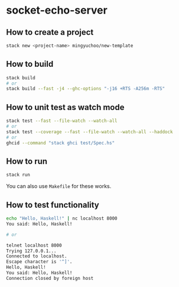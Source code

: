 # socket-echo-server

## How to create a project

```bash
stack new <project-name> mingyuchoo/new-template
```

## How to build

```bash
stack build
# or
stack build --fast -j4 --ghc-options "-j16 +RTS -A256m -RTS"
```

## How to unit test as watch mode

```bash
stack test --fast --file-watch --watch-all
# or
stack test --coverage --fast --file-watch --watch-all --haddock
# or
ghcid --command "stack ghci test/Spec.hs"
```

## How to run

```bash
stack run
```
You can also use `Makefile` for these works.


## How to test functionality

```bash
echo "Hello, Haskell!" | nc localhost 8000
You said: Hello, Haskell!

# or

telnet localhost 8000
Trying 127.0.0.1...
Connected to localhost.
Escape character is '^]'.
Hello, Haskell!
You said: Hello, Haskell!
Connection closed by foreign host
```
